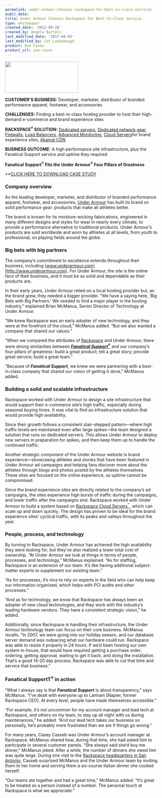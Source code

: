 ```yaml
---
permalink: under-armour-chooses-rackspace-for-best-in-class-service/
audit_date:
title: Under Armour Chooses Rackspace for Best-In-Class Service
type: whitepaper
created_date: '2012-09-28'
created_by: Angela Bartels
last_modified_date: '2017-04-03'
last_modified_by: Cat Lookabaugh
product: Use Cases
product_url: use-cases
---
```


<a href="http://www.underarmour.com/shop/us/en/">
   <img src="{% asset_path use-cases/under-armour-chooses-rackspace-for-best-in-class-service/underarmourlogo.png %}" width="242" height="103" />
</a>

**CUSTOMER'S BUSINESS:** Developer, marketer, distributor of branded
performance apparel, footwear, and accessories

**CHALLENGES:** Finding a best-in-class hosting provider to host their
high-demand e-commerce and brand experience sites

**RACKSPACE<sup>&reg;</sup> SOLUTION:** [Dedicated
servers](http://www.rackspace.com/managed_hosting/dedicated_servers/),
[Dedicated network
gear](http://www.rackspace.com/managed_hosting/services/storage/dnas/),
[Firewalls](http://www.rackspace.com/managed_hosting/services/security/firewalls/),
[Load
Balancers](http://www.rackspace.com/cloud/cloud_hosting_products/loadbalancers/),
[Advanced
Monitoring](http://www.rackspace.com/managed_hosting/services/proservices/criticalsites/),
[Cloud
Servers](http://www.rackspace.com/cloud/cloud_hosting_products/servers/)for
brand experience sites, [Akamai
CDN](http://www.rackspace.com/cloud/cloud_hosting_products/files/technology/?page=cdn)

**BUSINESS OUTCOME:** A high performance site infrastructure, plus the
Fanatical Support service and uptime they required

**Fanatical Support<sup>&reg;</sup> Fits the Under Armour<sup>&reg;</sup> Four
Pillars of Greatness**

**[CLICK HERE TO DOWNLOAD CASE STUDY](http://c1776742.r42.cf0.rackcdn.com/downloads/pdfs/CaseStudy_UnderArmour.pdf)

### Company overview

As the leading developer, marketer, and distributor of branded
performance apparel, footwear, and accessories, [Under
Armour](http://www.underarmour.com/shop/us/en/) has built its brand on
solid performance gear: products that make all athletes better.

The brand is known for its moisture-wicking fabrications, engineered in
many different designs and styles for wear in nearly every climate, to
provide a performance alternative to traditional products. Under
Armour’s products are sold worldwide and worn by athletes at all levels,
from youth to professional, on playing fields around the globe.

### Big bets with big partners

The company’s commitment to excellence extends throughout their
business, including [www.underarmour.com](http://www.underarmour.com).
For Under Armour, the site is the online face of their business, and it
must be as solid and dependable as their products are.

In their early years, Under Armour relied on a local hosting provider
but, as the brand grew, they needed a bigger provider. “We have a saying
here, ‘Big Bets with Big Partners.’ We needed to find a major player in
the hosting industry,” explained Brian McManus, Senior Director of
Technology at Under Armour.

“We knew Rackspace was an early adopter of new technology, and they were
at the forefront of the cloud,” McManus added. “But we also wanted a
company that shared our values.”

“When we compared the attributes of
[Rackspace](http://www.rackspace.com/) and Under Armour, there were
strong similarities between [***Fanatical
Support<sup>&reg;</sup>***](http://www.rackspace.com/whyrackspace/support/) and
our company’s four pillars of greatness: build a great product; tell a great
story; provide great service; build a great team.”

“Because of ***Fanatical Support***, we knew we were partnering with a
best-in-class company that shared our vision of getting it done,”
McManus added.

### Building a solid and scalable infrastructure

Rackspace worked with Under Armour to design a site infrastructure that
would support their e-commerce site’s high traffic, especially during
seasonal buying times. It was vital to find an infrastructure solution
that would provide high availability.

Since their growth follows a consistent stair-stepped pattern—where high
traffic levels are maintained even after large spikes—the team designed
a solution that runs on dedicated servers. This allows Under Armour to
deploy new servers in preparation for spikes, and then keep them up to
handle the continued traffic.

Another strategic component of the Under Armour website is brand
experience—showcasing athletes and stories that have been featured in
Under Armour ad campaigns and helping fans discover more about the
athletes through blogs and photos posted by the athletes themselves.
These sites are focused on the online experience, so uptime cannot be
compromised.

Since the brand experience sites are directly related to the company’s
ad campaigns, the sites experience high bursts of traffic during the
campaigns, and lower traffic after the campaigns end. Rackspace worked
with Under Armour to build a system based on [Rackspace Cloud
Servers<sup>&trade;</sup>](http://www.rackspace.com/cloud/cloud_hosting_products/servers/),
which can scale up and down quickly. The design has proven to be ideal
for the brand experience sites’ cyclical traffic, with its peaks and
valleys throughout the year.

### People, process, and technology

By turning to Rackspace, Under Armour has achieved the high availability
they were looking for, but they’ve also realized a lower total cost of
ownership. “At Under Armour we look at things in terms of people,
processes, and technology,” McManus explained. “As for staffing,
Rackspace is an extension of our team. It’s like having additional
subject-matter experts to supplement our existing team.”

“As for processes, it’s nice to rely on experts in the field who can
help keep our information organized, which helps with PCI audits and
other processes.”

“And as for technology, we know that Rackspace has always been an
adopter of new cloud technologies, and they work with the industry’s
leading hardware vendors. They have a consistent strategic vision,” he
added.

Additionally, since Rackspace is handling their infrastructure, the
Under Armour technology team can focus on their core business. McManus
recalls, “In 2007, we were going into our holiday season, and our
database server demand was outpacing what our hardware could run.
Rackspace was able to resize it properly in 24 hours. If we’d been
hosting our own system in-house, that would have required getting a
purchase order, ordering, getting approval, waiting to get it back, and
doing the installation. That’s a good 14-20 day process. Rackspace was
able to cut that time and service that business.”

### Fanatical SupportT<sup>&reg;</sup> in action

“What I always say is that ***Fanatical Support*** is about transparency,”
says McManus. “I’ve dealt with everyone up to Lanham [Napier, former Rackspace
CEO]. At every level, people have made themselves accessible.”

“For example, it’s not uncommon for my account manager and lead tech at
Rackspace, and others on my team, to stay up all night with us during
maintenances,” he added. “And our lead tech takes our business so
personally, he’s probably more frustrated than we are if things go
wrong.”

For many years, Casey Casseb was Under Armour’s account manager at
Rackspace. McManus shared how, during that time, she had asked him to
participate in several customer panels. “She always said she’d buy me
dinner,” McManus joked. After a while, the number of dinners she owed
him was quite large. During one visit to the [Rackspace headquarters in
San Antonio](http://rackertalent.com/videos/the-castle/), Casseb
surprised McManus and the Under Armour team by inviting them to her home
and serving them a six-course Italian dinner she cooked herself.

“Our teams ate together and had a great time,” McManus added. “It’s
great to be treated as a person instead of a number. The personal touch
at Rackspace is what we appreciate.”

